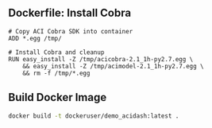 
## Dockerfile: Install Cobra

```
# Copy ACI Cobra SDK into container
ADD *.egg /tmp/

# Install Cobra and cleanup 
RUN easy_install -Z /tmp/acicobra-2.1_1h-py2.7.egg \
    && easy_install -Z /tmp/acimodel-2.1_1h-py2.7.egg \
    && rm -f /tmp/*.egg
```

## Build Docker Image 

```bash
docker build -t dockeruser/demo_acidash:latest .
```

